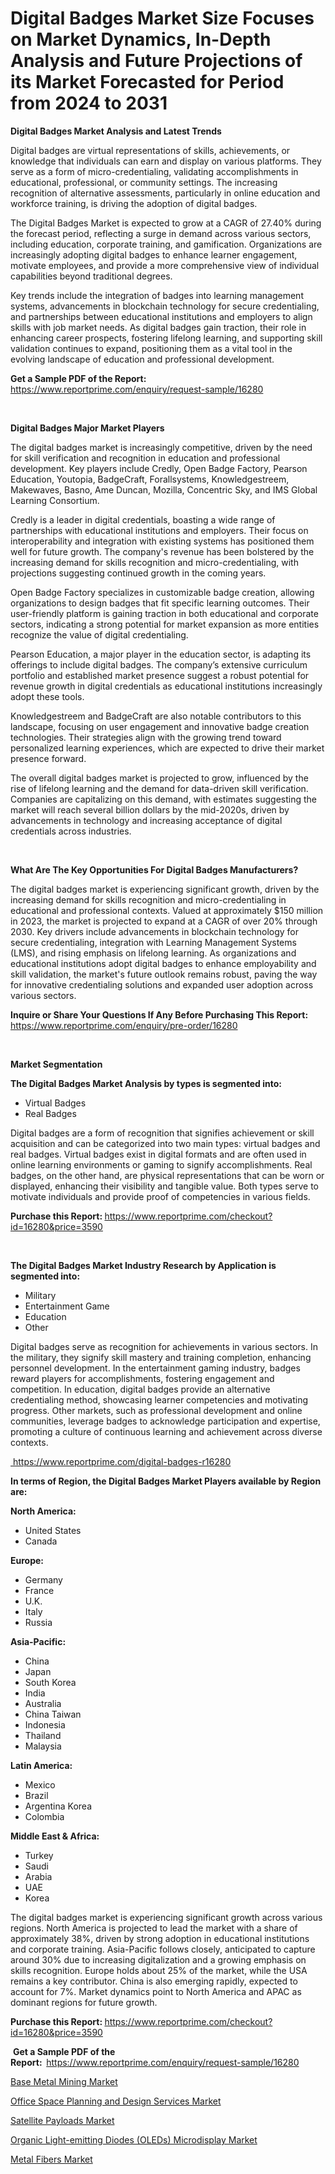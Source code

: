 <p><h1>Digital Badges Market Size Focuses on Market Dynamics, In-Depth Analysis and Future Projections of its Market Forecasted for Period from 2024 to 2031</h1></p><p><strong>Digital Badges Market Analysis and Latest Trends</strong></p>
<p><p>Digital badges are virtual representations of skills, achievements, or knowledge that individuals can earn and display on various platforms. They serve as a form of micro-credentialing, validating accomplishments in educational, professional, or community settings. The increasing recognition of alternative assessments, particularly in online education and workforce training, is driving the adoption of digital badges.</p><p>The Digital Badges Market is expected to grow at a CAGR of 27.40% during the forecast period, reflecting a surge in demand across various sectors, including education, corporate training, and gamification. Organizations are increasingly adopting digital badges to enhance learner engagement, motivate employees, and provide a more comprehensive view of individual capabilities beyond traditional degrees. </p><p>Key trends include the integration of badges into learning management systems, advancements in blockchain technology for secure credentialing, and partnerships between educational institutions and employers to align skills with job market needs. As digital badges gain traction, their role in enhancing career prospects, fostering lifelong learning, and supporting skill validation continues to expand, positioning them as a vital tool in the evolving landscape of education and professional development.</p></p>
<p><strong>Get a Sample PDF of the Report:&nbsp;</strong> <a href="https://www.reportprime.com/enquiry/request-sample/16280?utm_campaign=1835&utm_medium=2&utm_source=Github&utm_content=ia&utm_term=02122024&utm_id=digital-badges">https://www.reportprime.com/enquiry/request-sample/16280</a></p>
<p>&nbsp;</p>
<p><strong>Digital Badges Major Market Players</strong></p>
<p><p>The digital badges market is increasingly competitive, driven by the need for skill verification and recognition in education and professional development. Key players include Credly, Open Badge Factory, Pearson Education, Youtopia, BadgeCraft, Forallsystems, Knowledgestreem, Makewaves, Basno, Ame Duncan, Mozilla, Concentric Sky, and IMS Global Learning Consortium.</p><p>Credly is a leader in digital credentials, boasting a wide range of partnerships with educational institutions and employers. Their focus on interoperability and integration with existing systems has positioned them well for future growth. The company's revenue has been bolstered by the increasing demand for skills recognition and micro-credentialing, with projections suggesting continued growth in the coming years.</p><p>Open Badge Factory specializes in customizable badge creation, allowing organizations to design badges that fit specific learning outcomes. Their user-friendly platform is gaining traction in both educational and corporate sectors, indicating a strong potential for market expansion as more entities recognize the value of digital credentialing.</p><p>Pearson Education, a major player in the education sector, is adapting its offerings to include digital badges. The company’s extensive curriculum portfolio and established market presence suggest a robust potential for revenue growth in digital credentials as educational institutions increasingly adopt these tools.</p><p>Knowledgestreem and BadgeCraft are also notable contributors to this landscape, focusing on user engagement and innovative badge creation technologies. Their strategies align with the growing trend toward personalized learning experiences, which are expected to drive their market presence forward.</p><p>The overall digital badges market is projected to grow, influenced by the rise of lifelong learning and the demand for data-driven skill verification. Companies are capitalizing on this demand, with estimates suggesting the market will reach several billion dollars by the mid-2020s, driven by advancements in technology and increasing acceptance of digital credentials across industries.</p></p>
<p>&nbsp;</p>
<p><strong>What Are The Key Opportunities For Digital Badges Manufacturers?</strong></p>
<p><p>The digital badges market is experiencing significant growth, driven by the increasing demand for skills recognition and micro-credentialing in educational and professional contexts. Valued at approximately $150 million in 2023, the market is projected to expand at a CAGR of over 20% through 2030. Key drivers include advancements in blockchain technology for secure credentialing, integration with Learning Management Systems (LMS), and rising emphasis on lifelong learning. As organizations and educational institutions adopt digital badges to enhance employability and skill validation, the market's future outlook remains robust, paving the way for innovative credentialing solutions and expanded user adoption across various sectors.</p></p>
<p><strong>Inquire or Share Your Questions If Any Before Purchasing This Report:</strong> <a href="https://www.reportprime.com/enquiry/pre-order/16280?utm_campaign=1835&utm_medium=2&utm_source=Github&utm_content=ia&utm_term=02122024&utm_id=digital-badges">https://www.reportprime.com/enquiry/pre-order/16280</a></p>
<p>&nbsp;</p>
<p><strong>Market Segmentation</strong></p>
<p><strong>The Digital Badges Market Analysis by types is segmented into:</strong></p>
<p><ul><li>Virtual Badges</li><li>Real Badges</li></ul></p>
<p><p>Digital badges are a form of recognition that signifies achievement or skill acquisition and can be categorized into two main types: virtual badges and real badges. Virtual badges exist in digital formats and are often used in online learning environments or gaming to signify accomplishments. Real badges, on the other hand, are physical representations that can be worn or displayed, enhancing their visibility and tangible value. Both types serve to motivate individuals and provide proof of competencies in various fields.</p></p>
<p><strong>Purchase this Report:&nbsp;</strong><a href="https://www.reportprime.com/checkout?id=16280&price=3590&utm_campaign=1835&utm_medium=2&utm_source=Github&utm_content=ia&utm_term=02122024&utm_id=digital-badges">https://www.reportprime.com/checkout?id=16280&price=3590</a></p>
<p>&nbsp;</p>
<p><strong>The Digital Badges Market Industry Research by Application is segmented into:</strong></p>
<p><ul><li>Military</li><li>Entertainment Game</li><li>Education</li><li>Other</li></ul></p>
<p><p>Digital badges serve as recognition for achievements in various sectors. In the military, they signify skill mastery and training completion, enhancing personnel development. In the entertainment gaming industry, badges reward players for accomplishments, fostering engagement and competition. In education, digital badges provide an alternative credentialing method, showcasing learner competencies and motivating progress. Other markets, such as professional development and online communities, leverage badges to acknowledge participation and expertise, promoting a culture of continuous learning and achievement across diverse contexts.</p></p>
<p><a href="https://www.reportprime.com/digital-badges-r16280?utm_campaign=1835&utm_medium=2&utm_source=Github&utm_content=ia&utm_term=02122024&utm_id=digital-badges">&nbsp;https://www.reportprime.com/digital-badges-r16280</a></p>
<p><strong>In terms of Region, the Digital Badges Market Players available by Region are:</strong></p>
<p>
    <p> <strong> North America: </strong>
        <ul>
            <li>United States</li>
            <li>Canada</li>
        </ul>
        </p> 
    <p> <strong> Europe: </strong>
        <ul>
            <li>Germany</li>
            <li>France</li>
            <li>U.K.</li>
            <li>Italy</li>
            <li>Russia</li>
        </ul>
        </p> 
    <p> <strong> Asia-Pacific: </strong>
        <ul>
            <li>China</li>
            <li>Japan</li>
            <li>South Korea</li>
            <li>India</li>
            <li>Australia</li>
            <li>China Taiwan</li>
            <li>Indonesia</li>
            <li>Thailand</li>
            <li>Malaysia</li>
        </ul>
        </p> 
    <p> <strong> Latin America: </strong>
        <ul>
            <li>Mexico</li>
            <li>Brazil</li>
            <li>Argentina Korea</li>
            <li>Colombia</li>
        </ul>
        </p> 
    <p> <strong> Middle East & Africa: </strong>
        <ul>
            <li>Turkey</li>
            <li>Saudi</li>
            <li>Arabia</li>
            <li>UAE</li>
            <li>Korea</li>
        </ul>
    </p>
    </p>
<p><p>The digital badges market is experiencing significant growth across various regions. North America is projected to lead the market with a share of approximately 38%, driven by strong adoption in educational institutions and corporate training. Asia-Pacific follows closely, anticipated to capture around 30% due to increasing digitalization and a growing emphasis on skills recognition. Europe holds about 25% of the market, while the USA remains a key contributor. China is also emerging rapidly, expected to account for 7%. Market dynamics point to North America and APAC as dominant regions for future growth.</p></p>
<p><strong>Purchase this Report: </strong><a href="https://www.reportprime.com/checkout?id=16280&price=3590&utm_campaign=1835&utm_medium=2&utm_source=Github&utm_content=ia&utm_term=02122024&utm_id=digital-badges">https://www.reportprime.com/checkout?id=16280&price=3590</a></p>
<p>&nbsp;<strong>Get a Sample PDF of the Report:&nbsp;&nbsp;</strong><a href="https://www.reportprime.com/enquiry/request-sample/16280?utm_campaign=1835&utm_medium=2&utm_source=Github&utm_content=ia&utm_term=02122024&utm_id=digital-badges">https://www.reportprime.com/enquiry/request-sample/16280</a></p>
<p><strong></strong></p>
<p><p><a href="https://www.linkedin.com/pulse/base-metal-mining-market-analysis-report-provides-trend-insights-xghxe?utm_campaign=1835&utm_medium=2&utm_source=Github&utm_content=ia&utm_term=02122024&utm_id=digital-badges">Base Metal Mining Market</a></p><p><a href="https://www.linkedin.com/pulse/office-space-planning-design-services-market-analysis-application-ugs8f?utm_campaign=1835&utm_medium=2&utm_source=Github&utm_content=ia&utm_term=02122024&utm_id=digital-badges">Office Space Planning and Design Services Market</a></p><p><a href="https://www.linkedin.com/pulse/in-depth-satellite-payloads-market-review-size-share-115cagr-xotge?utm_campaign=1835&utm_medium=2&utm_source=Github&utm_content=ia&utm_term=02122024&utm_id=digital-badges">Satellite Payloads Market</a></p><p><a href="https://issuu.com/reportprime-2/docs/organic-light-emitting-diodes-oleds-microdisplay-m?utm_campaign=1835&utm_medium=2&utm_source=Github&utm_content=ia&utm_term=02122024&utm_id=digital-badges">Organic Light-emitting Diodes (OLEDs) Microdisplay Market</a></p><p><a href="https://issuu.com/reportprime-2/docs/metal-fibers-market-size-2030.pptx?utm_campaign=1835&utm_medium=2&utm_source=Github&utm_content=ia&utm_term=02122024&utm_id=digital-badges">Metal Fibers Market</a></p></p>